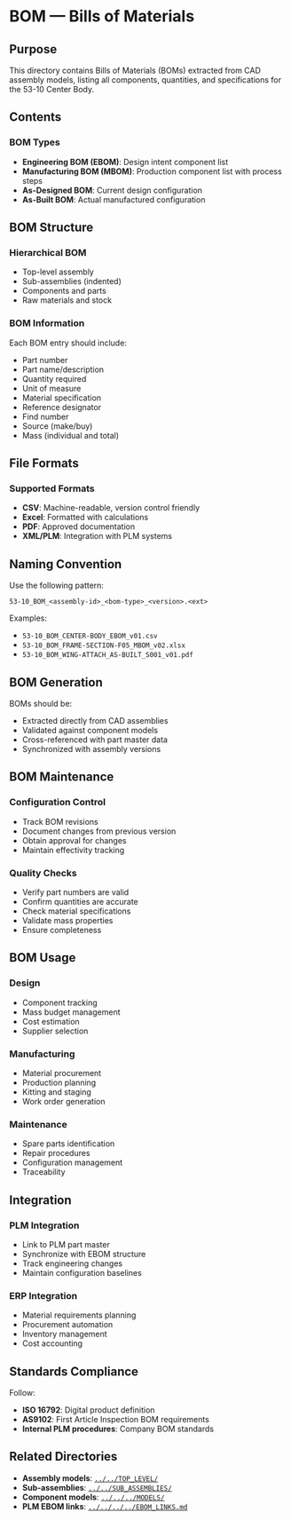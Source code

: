 # BOM — Bills of Materials

## Purpose

This directory contains Bills of Materials (BOMs) extracted from CAD assembly models, listing all components, quantities, and specifications for the 53-10 Center Body.

## Contents

### BOM Types
- **Engineering BOM (EBOM)**: Design intent component list
- **Manufacturing BOM (MBOM)**: Production component list with process steps
- **As-Designed BOM**: Current design configuration
- **As-Built BOM**: Actual manufactured configuration

## BOM Structure

### Hierarchical BOM
- Top-level assembly
- Sub-assemblies (indented)
- Components and parts
- Raw materials and stock

### BOM Information

Each BOM entry should include:
- Part number
- Part name/description
- Quantity required
- Unit of measure
- Material specification
- Reference designator
- Find number
- Source (make/buy)
- Mass (individual and total)

## File Formats

### Supported Formats
- **CSV**: Machine-readable, version control friendly
- **Excel**: Formatted with calculations
- **PDF**: Approved documentation
- **XML/PLM**: Integration with PLM systems

## Naming Convention

Use the following pattern:
```
53-10_BOM_<assembly-id>_<bom-type>_<version>.<ext>
```

Examples:
- `53-10_BOM_CENTER-BODY_EBOM_v01.csv`
- `53-10_BOM_FRAME-SECTION-F05_MBOM_v02.xlsx`
- `53-10_BOM_WING-ATTACH_AS-BUILT_S001_v01.pdf`

## BOM Generation

BOMs should be:
- Extracted directly from CAD assemblies
- Validated against component models
- Cross-referenced with part master data
- Synchronized with assembly versions

## BOM Maintenance

### Configuration Control
- Track BOM revisions
- Document changes from previous version
- Obtain approval for changes
- Maintain effectivity tracking

### Quality Checks
- Verify part numbers are valid
- Confirm quantities are accurate
- Check material specifications
- Validate mass properties
- Ensure completeness

## BOM Usage

### Design
- Component tracking
- Mass budget management
- Cost estimation
- Supplier selection

### Manufacturing
- Material procurement
- Production planning
- Kitting and staging
- Work order generation

### Maintenance
- Spare parts identification
- Repair procedures
- Configuration management
- Traceability

## Integration

### PLM Integration
- Link to PLM part master
- Synchronize with EBOM structure
- Track engineering changes
- Maintain configuration baselines

### ERP Integration
- Material requirements planning
- Procurement automation
- Inventory management
- Cost accounting

## Standards Compliance

Follow:
- **ISO 16792**: Digital product definition
- **AS9102**: First Article Inspection BOM requirements
- **Internal PLM procedures**: Company BOM standards

## Related Directories

- **Assembly models**: [`../../TOP_LEVEL/`](../../TOP_LEVEL/)
- **Sub-assemblies**: [`../../SUB_ASSEMBLIES/`](../../SUB_ASSEMBLIES/)
- **Component models**: [`../../../MODELS/`](../../../MODELS/)
- **PLM EBOM links**: [`../../../../EBOM_LINKS.md`](../../../../EBOM_LINKS.md)
